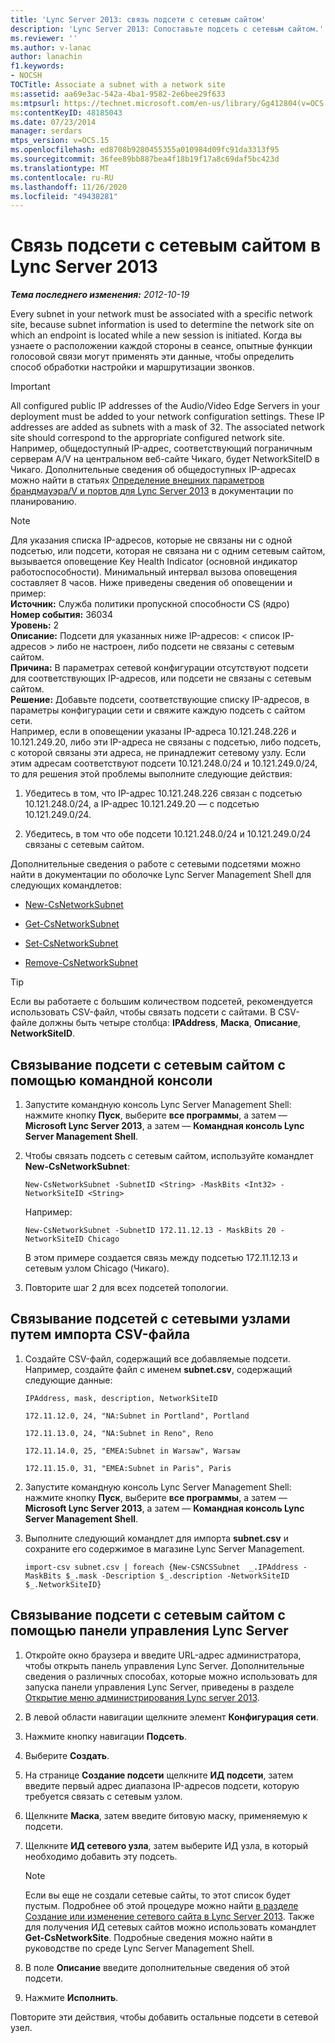 ```yaml
---
title: 'Lync Server 2013: связь подсети с сетевым сайтом'
description: 'Lync Server 2013: Сопоставьте подсеть с сетевым сайтом.'
ms.reviewer: ''
ms.author: v-lanac
author: lanachin
f1.keywords:
- NOCSH
TOCTitle: Associate a subnet with a network site
ms:assetid: aa69e3ac-542a-4ba1-9582-2e6bee29f633
ms:mtpsurl: https://technet.microsoft.com/en-us/library/Gg412804(v=OCS.15)
ms:contentKeyID: 48185043
ms.date: 07/23/2014
manager: serdars
mtps_version: v=OCS.15
ms.openlocfilehash: ed8708b9280455355a010984d09fc91da3313f95
ms.sourcegitcommit: 36fee89bb887bea4f18b19f17a8c69daf5bc423d
ms.translationtype: MT
ms.contentlocale: ru-RU
ms.lasthandoff: 11/26/2020
ms.locfileid: "49438281"
---
```

# <a name="associate-a-subnet-with-a-network-site-in-lync-server-2013"></a>Связь подсети с сетевым сайтом в Lync Server 2013

<div data-xmlns="http://www.w3.org/1999/xhtml">

<div class="topic" data-xmlns="http://www.w3.org/1999/xhtml" data-msxsl="urn:schemas-microsoft-com:xslt" data-cs="https://msdn.microsoft.com/">

<div data-asp="https://msdn2.microsoft.com/asp">



</div>

<div id="mainSection">

<div id="mainBody">

<span> </span>

_**Тема последнего изменения:** 2012-10-19_

Every subnet in your network must be associated with a specific network site, because subnet information is used to determine the network site on which an endpoint is located while a new session is initiated. Когда вы узнаете о расположении каждой стороны в сеансе, опытные функции голосовой связи могут применять эти данные, чтобы определить способ обработки настройки и маршрутизации звонков.

<div>


> [!IMPORTANT]  
> All configured public IP addresses of the Audio/Video Edge Servers in your deployment must be added to your network configuration settings. These IP addresses are added as subnets with a mask of 32. The associated network site should correspond to the appropriate configured network site. Например, общедоступный IP-адрес, соответствующий пограничным серверам A/V на центральном веб-сайте Чикаго, будет NetworkSiteID в Чикаго. Дополнительные сведения об общедоступных IP-адресах можно найти в статьях <A href="lync-server-2013-determine-external-a-v-firewall-and-port-requirements.md">Определение внешних параметров брандмауэра/V и портов для Lync Server 2013</A> в документации по планированию.



</div>

<div>


> [!NOTE]  
> Для указания списка IP-адресов, которые не связаны ни с одной подсетью, или подсети, которая не связана ни с одним сетевым сайтом, вызывается оповещение Key Health Indicator (основной индикатор работоспособности). Минимальный интервал вызова оповещения составляет 8 часов. Ниже приведены сведения об оповещении и пример:<BR><STRONG>Источник:</STRONG> Служба политики пропускной способности CS (ядро)<BR><STRONG>Номер события:</STRONG> 36034<BR><STRONG>Уровень:</STRONG> 2<BR><STRONG>Описание:</STRONG> Подсети для указанных ниже IP-адресов: &lt; список IP-адресов &gt; либо не настроен, либо подсети не связаны с сетевым сайтом.<BR><STRONG>Причина:</STRONG> В параметрах сетевой конфигурации отсутствуют подсети для соответствующих IP-адресов, или подсети не связаны с сетевым сайтом.<BR><STRONG>Решение:</STRONG> Добавьте подсети, соответствующие списку IP-адресов, в параметры конфигурации сети и свяжите каждую подсеть с сайтом сети.<BR>Например, если в оповещении указаны IP-адреса 10.121.248.226 и 10.121.249.20, либо эти IP-адреса не связаны с подсетью, либо подсеть, с которой связаны эти адреса, не принадлежит сетевому узлу. Если этим адресам соответствуют подсети 10.121.248.0/24 и 10.121.249.0/24, то для решения этой проблемы выполните следующие действия: 
> <OL>
> <LI>
> <P>Убедитесь в том, что IP-адрес 10.121.248.226 связан с подсетью 10.121.248.0/24, а IP-адрес 10.121.249.20 — с подсетью 10.121.249.0/24.</P>
> <LI>
> <P>Убедитесь, в том что обе подсети 10.121.248.0/24 и 10.121.249.0/24 связаны с сетевым сайтом.</P></LI></OL>



</div>

Дополнительные сведения о работе с сетевыми подсетями можно найти в документации по оболочке Lync Server Management Shell для следующих командлетов:

  - [New-CsNetworkSubnet](https://docs.microsoft.com/powershell/module/skype/New-CsNetworkSubnet)

  - [Get-CsNetworkSubnet](https://docs.microsoft.com/powershell/module/skype/Get-CsNetworkSubnet)

  - [Set-CsNetworkSubnet](https://docs.microsoft.com/powershell/module/skype/Set-CsNetworkSubnet)

  - [Remove-CsNetworkSubnet](https://docs.microsoft.com/powershell/module/skype/Remove-CsNetworkSubnet)

<div>


> [!TIP]  
> Если вы работаете с большим количеством подсетей, рекомендуется использовать CSV-файл, чтобы связать подсети с сайтами. В CSV-файле должны быть четыре столбца: <STRONG>IPAddress</STRONG>, <STRONG>Маска</STRONG>, <STRONG>Описание</STRONG>, <STRONG>NetworkSiteID</STRONG>.



</div>

<div>

## <a name="to-associate-a-subnet-with-a-network-site-by-using-management-shell"></a>Связывание подсети с сетевым сайтом с помощью командной консоли

1.  Запустите командную консоль Lync Server Management Shell: нажмите кнопку **Пуск**, выберите **все программы**, а затем — **Microsoft Lync Server 2013**, а затем — **Командная консоль Lync Server Management Shell**.

2.  Чтобы связать подсеть с сетевым сайтом, используйте командлет **New-CsNetworkSubnet**:
    
        New-CsNetworkSubnet -SubnetID <String> -MaskBits <Int32> -NetworkSiteID <String>
    
    Например:
    
        New-CsNetworkSubnet -SubnetID 172.11.12.13 - MaskBits 20 -NetworkSiteID Chicago
    
    В этом примере создается связь между подсетью 172.11.12.13 и сетевым узлом Chicago (Чикаго).

3.  Повторите шаг 2 для всех подсетей топологии.

</div>

<div>

## <a name="to-associate-subnets-with-network-sites-by-importing-a-csv-file"></a>Связывание подсетей с сетевыми узлами путем импорта CSV-файла

1.  Создайте CSV-файл, содержащий все добавляемые подсети. Например, создайте файл с именем **subnet.csv**, содержащий следующие данные:
    
    `IPAddress, mask, description, NetworkSiteID`
    
    `172.11.12.0, 24, "NA:Subnet in Portland", Portland`
    
    `172.11.13.0, 24, "NA:Subnet in Reno", Reno`
    
    `172.11.14.0, 25, "EMEA:Subnet in Warsaw", Warsaw`
    
    `172.11.15.0, 31, "EMEA:Subnet in Paris", Paris`

2.  Запустите командную консоль Lync Server Management Shell: нажмите кнопку **Пуск**, выберите **все программы**, а затем — **Microsoft Lync Server 2013**, а затем — **Командная консоль Lync Server Management Shell**.

3.  Выполните следующий командлет для импорта **subnet.csv** и сохраните его содержимое в магазине Lync Server Management.
    
        import-csv subnet.csv | foreach {New-CSNCSSubnet  _.IPAddress -MaskBits $_.mask -Description $_.description -NetworkSiteID $_.NetworkSiteID}

</div>

<div>

## <a name="to-associate-a-subnet-with-a-network-site-by-using-lync-server-control-panel"></a>Связывание подсети с сетевым сайтом с помощью панели управления Lync Server

1.  Откройте окно браузера и введите URL-адрес администратора, чтобы открыть панель управления Lync Server. Дополнительные сведения о различных способах, которые можно использовать для запуска панели управления Lync Server, приведены в разделе [Открытие меню администрирования Lync server 2013](lync-server-2013-open-lync-server-administrative-tools.md).

2.  В левой области навигации щелкните элемент **Конфигурация сети**.

3.  Нажмите кнопку навигации **Подсеть**.

4.  Выберите **Создать**.

5.  На странице **Создание подсети** щелкните **ИД подсети**, затем введите первый адрес диапазона IP-адресов подсети, которую требуется связать с сетевым узлом.

6.  Щелкните **Маска**, затем введите битовую маску, применяемую к подсети.

7.  Щелкните **ИД сетевого узла**, затем выберите ИД узла, в который необходимо добавить эту подсеть.
    
    <div>
    

    > [!NOTE]  
    > Если вы еще не создали сетевые сайты, то этот список будет пустым. Подробнее об этой процедуре можно найти <A href="lync-server-2013-create-or-modify-a-network-site.md">в разделе Создание или изменение сетевого сайта в Lync Server 2013</A>. Также для получения ИД сетевых сайтов можно использовать командлет <STRONG>Get-CsNetworkSite</STRONG>. Подробные сведения можно найти в руководстве по среде Lync Server Management Shell.

    
    </div>

8.  В поле **Описание** введите дополнительные сведения об этой подсети.

9.  Нажмите **Исполнить**.

Повторите эти действия, чтобы добавить остальные подсети в сетевой узел.

</div>

</div>

<span> </span>

</div>

</div>

</div>

